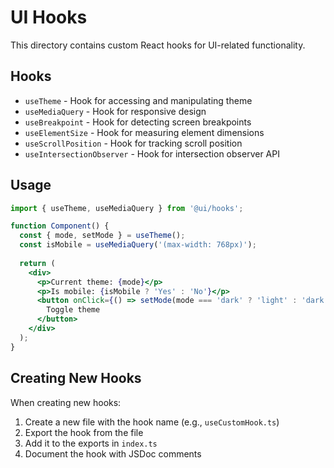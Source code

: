 # UI Hooks

This directory contains custom React hooks for UI-related functionality.

## Hooks

- `useTheme` - Hook for accessing and manipulating theme
- `useMediaQuery` - Hook for responsive design
- `useBreakpoint` - Hook for detecting screen breakpoints
- `useElementSize` - Hook for measuring element dimensions
- `useScrollPosition` - Hook for tracking scroll position
- `useIntersectionObserver` - Hook for intersection observer API

## Usage

```jsx
import { useTheme, useMediaQuery } from '@ui/hooks';

function Component() {
  const { mode, setMode } = useTheme();
  const isMobile = useMediaQuery('(max-width: 768px)');
  
  return (
    <div>
      <p>Current theme: {mode}</p>
      <p>Is mobile: {isMobile ? 'Yes' : 'No'}</p>
      <button onClick={() => setMode(mode === 'dark' ? 'light' : 'dark')}>
        Toggle theme
      </button>
    </div>
  );
}
```

## Creating New Hooks

When creating new hooks:

1. Create a new file with the hook name (e.g., `useCustomHook.ts`)
2. Export the hook from the file
3. Add it to the exports in `index.ts`
4. Document the hook with JSDoc comments
